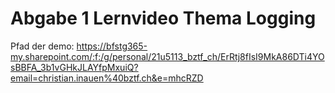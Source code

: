 # Abgabe 1 Lernvideo Thema Logging

Pfad der demo: https://bfstg365-my.sharepoint.com/:f:/g/personal/21u5113_bztf_ch/ErRtj8fIsI9MkA86DTi4YOsBBFA_3b1vGHkJLAYfpMxuiQ?email=christian.inauen%40bztf.ch&e=mhcRZD

